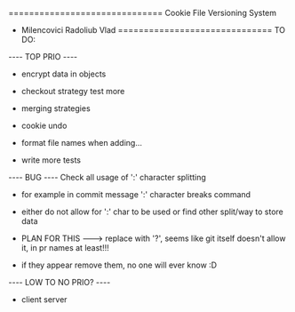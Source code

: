 ==============================
Cookie File Versioning System
- Milencovici Radoliub Vlad
==============================
TO DO:

---- TOP PRIO ----
 
- encrypt data in objects

- checkout strategy test more

- merging strategies

- cookie undo

- format file names when adding...

- write more tests

---- BUG ---- 
Check all usage of ':' character splitting
- for example in commit message ':' character breaks command

- either do not allow for ':' char to be used or find other split/way to store data

- PLAN FOR THIS ---> replace with '?', seems like git itself doesn't allow it, in pr names at least!!!

- if they appear remove them, no one will ever know :D


---- LOW TO NO PRIO? ----
- client server
